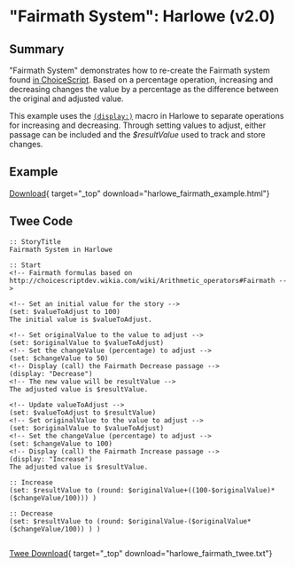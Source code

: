 # "Fairmath System": Harlowe (v2.0)

## Summary

"Fairmath System" demonstrates how to re-create the Fairmath system found [in ChoiceScript](http://choicescriptdev.wikia.com/wiki/Arithmetic_operators#Fairmath). Based on a percentage operation, increasing and decreasing changes the value by a percentage as the difference between the original and adjusted value.

This example uses the [`(display:)`](https://twine2.neocities.org/#macro_display) macro in Harlowe to separate operations for increasing and decreasing. Through setting values to adjust, either passage can be included and the *$resultValue* used to track and store changes.

## Example

[Download](harlowe_fairmath_example.html){ target="_top" download="harlowe_fairmath_example.html"}

## Twee Code

```twee
:: StoryTitle
Fairmath System in Harlowe

:: Start
<!-- Fairmath formulas based on http://choicescriptdev.wikia.com/wiki/Arithmetic_operators#Fairmath -->

<!-- Set an initial value for the story -->
(set: $valueToAdjust to 100)
The initial value is $valueToAdjust.

<!-- Set originalValue to the value to adjust -->
(set: $originalValue to $valueToAdjust)
<!-- Set the changeValue (percentage) to adjust -->
(set: $changeValue to 50)
<!-- Display (call) the Fairmath Decrease passage -->
(display: "Decrease")
<!-- The new value will be resultValue -->
The adjusted value is $resultValue.

<!-- Update valueToAdjust -->
(set: $valueToAdjust to $resultValue)
<!-- Set originalValue to the value to adjust -->
(set: $originalValue to $valueToAdjust)
<!-- Set the changeValue (percentage) to adjust -->
(set: $changeValue to 100)
<!-- Display (call) the Fairmath Increase passage -->
(display: "Increase")
The adjusted value is $resultValue.

:: Increase
(set: $resultValue to (round: $originalValue+((100-$originalValue)*($changeValue/100))) )

:: Decrease
(set: $resultValue to (round: $originalValue-($originalValue*($changeValue/100)) ) )


```

[Twee Download](harlowe_fairmath_twee.txt){ target="_top" download="harlowe_fairmath_twee.txt"}
